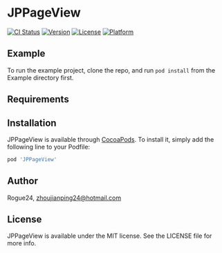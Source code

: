 # JPPageView

[![CI Status](https://img.shields.io/travis/Rogue24/JPPageView.svg?style=flat)](https://travis-ci.org/Rogue24/JPPageView)
[![Version](https://img.shields.io/cocoapods/v/JPPageView.svg?style=flat)](https://cocoapods.org/pods/JPPageView)
[![License](https://img.shields.io/cocoapods/l/JPPageView.svg?style=flat)](https://cocoapods.org/pods/JPPageView)
[![Platform](https://img.shields.io/cocoapods/p/JPPageView.svg?style=flat)](https://cocoapods.org/pods/JPPageView)

## Example

To run the example project, clone the repo, and run `pod install` from the Example directory first.

## Requirements

## Installation

JPPageView is available through [CocoaPods](https://cocoapods.org). To install
it, simply add the following line to your Podfile:

```ruby
pod 'JPPageView'
```

## Author

Rogue24, zhoujianping24@hotmail.com

## License

JPPageView is available under the MIT license. See the LICENSE file for more info.
